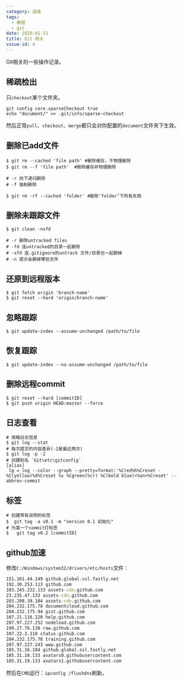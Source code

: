 ```yaml
---
category: 运维
tags:
  - 教程
  - git
date: 2020-01-21
title: Git 相关
vssue-id: 4
---
```


Git相关的一些操作记录。

<!-- more -->

## 稀疏检出

只`checkout`某个文件夹。

```git
git config core.sparseCheckout true
echo "document/" >> .git/info/sparse-checkout
```

然后正常`pull`、`checkout`、`merge`都只会对你配置的`document`文件夹下生效。

## 删除已add文件

```git
$ git rm --cached 'file path' #删除缓存，不物理删除
$ git rm --f 'file path'  #删除缓存并物理删除

# -r 向下递归删除
# -f 强制删除

$ git rm -rf --cached 'folder' #删除‘folder’下所有东西
```
## 删除未跟踪文件
```git
$ git clean -nxfd

# -r 删除untracked files
# -fd 连untracked的目录一起删除
# -xfd 连.gitignore的untrack 文件/目录也一起删掉
# -n 提示会删掉哪些文件
```

## 还原到远程版本
```git
$ git fetch origin 'branch-name'
$ git reset --hard 'origin/branch-name'
```

## 忽略跟踪

```git
$ git update-index --assume-unchanged /path/to/file
```

## 恢复跟踪

```git
$ git update-index --no-assume-unchanged /path/to/file
```

## 删除远程commit

```git
$ git reset --hard [commitID]
$ git push origin HEAD:master --force
```

## 日志查看

```git
# 简略日志信息
$ git log --stat
# 每次提交的内容差异(-2是最近两次)
$ git log -p -2
# 创建别名 `Git\etc\gitconfig`
[alias]
 lg = log --color --graph --pretty=format:'%Cred%h%Creset -%C(yellow)%d%Creset %s %Cgreen(%cr) %C(bold blue)<%an>%Creset' --abbrev-commit
```

## 标签

```git
# 创建带有说明的标签
$  git tag -a v0.1 -m "version 0.1 初始化"
# 为某一个commit打标签
$   git tag v0.2 [commitID]
```

## github加速

修改`C:/Windows/system32/drivers/etc/hosts`文件：

```cmd
151.101.44.249 github.global.ssl.fastly.net
192.30.253.113 github.com
103.245.222.133 assets-cdn.github.com
23.235.47.133 assets-cdn.github.com
203.208.39.104 assets-cdn.github.com
204.232.175.78 documentcloud.github.com
204.232.175.94 gist.github.com
107.21.116.220 help.github.com
207.97.227.252 nodeload.github.com
199.27.76.130 raw.github.com
107.22.3.110 status.github.com
204.232.175.78 training.github.com
207.97.227.243 www.github.com
185.31.16.184 github.global.ssl.fastly.net
185.31.18.133 avatars0.githubusercontent.com
185.31.19.133 avatars1.githubusercontent.com
```

然后在`CMD`运行：`ipconfig /flushdns`刷新。

